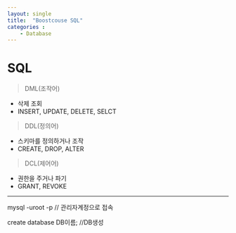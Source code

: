```yaml
---
layout: single
title:  "Boostcouse SQL"
categories : 
    - Database
---
```


# SQL

> DML(조작어)
* 삭제 조회
* INSERT, UPDATE, DELETE, SELCT

> DDL(정의어)
* 스키마를 정의하거나 조작
* CREATE, DROP, ALTER

> DCL(제어어)
* 권한을 주거나 파기
* GRANT, REVOKE

-----------
mysql -uroot -p     // 관리자계정으로 접속

create database DB이름;        //DB생성

